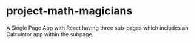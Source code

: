 # project-math-magicians
A Single Page App with React having three sub-pages which includes an Calculator app within the subpage.
